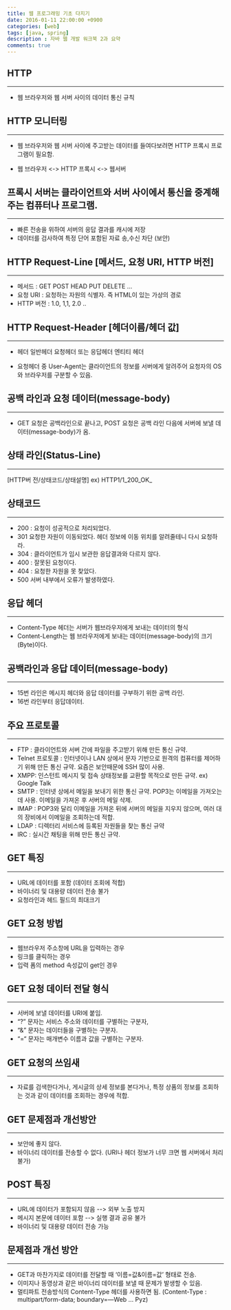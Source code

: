 ```yaml
---
title: 웹 프로그래밍 기초 다지기
date: 2016-01-11 22:00:00 +0900
categories: [web]
tags: [java, spring]
description : 자바 웹 개발 워크북 2과 요약
comments: true
---
```


## HTTP
***
- 웹 브라우저와 웹 서버 사이의 데이터 통신 규칙

## HTTP 모니터링
***
- 웹 브라우저와 웹 서버 사이에 주고받는 데이터를 들여다보려면 HTTP 프록시 프로그램이 필요함.

- 웹 브라우저 <-> HTTP 프록시 <-> 웹서버

## 프록시 서버는 클라이언트와 서버 사이에서 통신을 중계해 주는 컴퓨터나 프로그램.
***
- 빠른 전송을 위하여 서버의 응답 결과를 캐시에 저장
- 데이터를 검사하여 특정 단어 포함된 자료 송,수신 차단 (보안)

## HTTP Request-Line [메서드, 요청 URI, HTTP 버전]
***
- 메서드 : GET POST HEAD PUT DELETE ...
- 요청 URI : 요청하는 자원의 식별자. 즉 HTML이 있는 가상의 경로
- HTTP 버전 : 1.0, 1,1, 2.0 ..

## HTTP Request-Header [헤더이름/헤더 값]
***
- 헤더
     일반헤더
     요청헤더 또는 응답헤더
     엔티티 헤더

- 요청헤더 중 User-Agent는 클라이언트의 정보를 서버에게 알려주어 요청자의 OS와 브라우저를 구분할 수 있음.

## 공백 라인과 요청 데이터(message-body)
***
- GET 요청은 공백라인으로 끝나고, POST 요청은 공백 라인 다음에 서버에 보낼 데이터(message-body)가 옴.

## 상태 라인(Status-Line)
***
[HTTP버 전/상태코드/상태설명] ex) HTTP1/1_200_OK_

## 상태코드
***
- 200 : 요청이 성공적으로 처리되었다.
- 301 요청한 자원이 이동되었다. 헤더 정보에 이동 위치를 알려줄테니 다시 요청하라.
- 304 : 클라이언트가 임시 보관한 응답결과와 다르지 않다.
- 400 : 잘못된 요청이다.
- 404 : 요청한 자원을 못 찾았다.
- 500 서버 내부에서 오류가 발생하였다.

## 응답 헤더
***
- Content-Type 헤더는 서버가 웹브라우저에게 보내는 데이터의 형식
- Content-Length는 웹 브라우저에게 보내는 데이터(message-body)의 크기(Byte)이다.

## 공백라인과 응답 데이터(message-body)
***
- 15번 라인은 메시지 헤더와 응답 데이터를 구부하기 위한 공백 라인.
- 16번 라인부터 응답데이터.

## 주요 프로토콜
***
- FTP : 클라이언트와 서버 간에 파일을 주고받기 위해 만든 통신 규약.
- Telnet 프로토콜 : 인터넷이나 LAN 상에서 문자 기반으로 원격의 컴퓨터를 제어하기 위해 만든 통신 규약. 요즘은 보안때문에 SSH 많이 사용.
- XMPP: 인스턴트 메시지 및 접속 상태정보를 교환할 목적으로 만든 규약. ex) Google Talk
- SMTP : 인터넷 상에서 메일을 보내기 위한 통신 규약. POP3는 이메일을 가져오는데 사용. 이메일을 가져온 후 서버의 메일 삭제.
- IMAP : POP3와 달리 이메일을 가져온 뒤에 서버의 메일을 지우지 않으며, 여러 대의 장비에서 이메일을 조회하는데 적합.
- LDAP : 디렉터리 서비스에 등록된 자원들을 찾는 통신 규약
- IRC : 실시간 채팅을 위해 만든 통신 규약.

## GET 특징
***
- URL에 데이터를 포함 (데이터 조회에 적합)
- 바이너리 및 대용량 데이터 전송 불가
- 요청라인과 헤드 필드의 최대크기

## GET 요청 방법
***
- 웹브라우저 주소창에 URL을 입력하는 경우
- 링크를 클릭하는 경우
- 입력 폼의 method 속성값이 get인 경우

## GET 요청 데이터 전달 형식
***
- 서버에 보낼 데이터를 URI에 붙임.
- “?” 문자는 서비스 주소와 데이터를 구별하는 구분자,
- “&” 문자는 데이터들을 구별하는 구분자.
- “=“ 문자는 매개변수 이름과 값을 구별하는 구분자.

## GET 요청의 쓰임새
***
- 자료를 검색한다거나, 게시글의 상세 정보를 본다거나, 특정 상품의 정보를 조회하는 것과 같이 데이터를 조회하는 경우에 적합.

## GET 문제점과 개선방안
***
- 보안에 좋지 않다.
- 바이너리 데이터를 전송할 수 없다. (URI나 헤더 정보가 너무 크면 웹 서버에서 처리 불가)

## POST 특징
***
- URL에 데이터가 포함되지 않음 --> 외부 노출 방지
- 메시지 본문에 데이터 포함 --> 실행 결과 공유 불가
- 바이너리 및 대용량 데이터 전송 가능

## 문제점과 개선 방안
***
- GET과 마찬가지로 데이터를 전달할 때 ‘이름=값&이름=값’ 형태로 전송.
- 이미지나 동영상과 같은 바이너리 데이터를 보낼 때 문제가 발생할 수 있음.
- 멀티파트 전송방식의 Content-Type 헤더를 사용하면 됨.  (Content-Type : multipart/form-data; boundary=—Web … Pyz)
